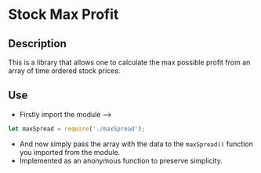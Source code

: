 # Stock Max Profit

## Description
This is a library that allows one to calculate the max possible profit from an array of time ordered stock prices.

## Use
* Firstly import the module -->
```javascript
let maxSpread = require('./maxSpread');
```
* And now simply pass the array with the data to the `maxSpread()` function you imported from the module.
* Implemented as an anonymous function to preserve simplicity.
